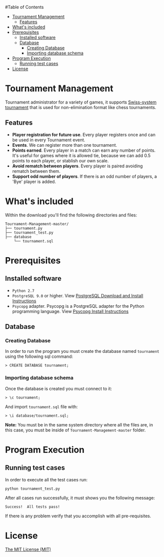#Table of Contents

- [Tournament Management](#tournament-management)
	- [Features](#features)
- [What's included](#whats-included)
- [Prerequisites](#prerequisites)
	- [Installed software](#installed-software)
	- [Database](#database)
		- [Creating Database](#creating-database)
		- [Importing database schema](#importing-database-schema)
- [Program Execution](#program-execution)
	- [Running test cases](#running-test-cases)
- [License](#license)


# Tournament Management

Tournament administrator for a variety of games, it supports [Swiss-system tournament][2] that is used for non-elimination format like chess tournaments.

## Features
* **Player registration for future use**. Every player registers once and can be used in every Tournament event.
* **Events**. We can register more than one tournament. 
* **Points earned**. Every player in a match can earn any number of points. It's useful for games where it is allowed tie, because we can add 0.5 points to each player, or stablish our own scale.
* **Avoid rematch between players**. Every player is paired avoiding rematch between them.
* **Support odd number of players**. If there is an odd number of players, a 'Bye' player is added. 

# What's included

Within the download you'll find the following directories and files:

```
Tournament-Management-master/
├── tournament.py
├── tournament_test.py
├── database
	└── tournament.sql
```	

# Prerequisites

## Installed software
* `Python 2.7`
* `PostgreSQL 9.0` or higher. View [PostgreSQL Download and Install Instructions][4]
* `Psycopg` adapter. Psycopg is a PostgreSQL adapter for the Python programming language. View [Psycopg Install Instructions][3] 

## Database

### Creating Database
In order to run the program you must create the database named `tournament` using the following sql command:

```
> CREATE DATABASE tournament;
```

### Importing database schema
Once the database is created you must connect to it:

```
> \c tournament;
```
And import `tournament.sql` file with:

```
> \i database/tournament.sql;
```
**Note:** You must be in the same system directory where all the files are, in this case, you must be inside of `Tournament-Management-master` folder.

# Program Execution


## Running test cases
In order to execute all the test cases run:

```
python tournament_test.py 
```

After all cases run successfully, it must shows you the following message:

```
Success!  All tests pass!
```

If there is any problem verify that you accomplish with all pre-requisites.

# License


[The MIT License (MIT)][1]

[1]: LICENSE
[2]: https://en.wikipedia.org/wiki/Swiss-system_tournament
[3]: http://initd.org/psycopg/docs/install.html
[4]: http://www.postgresql.org/download/